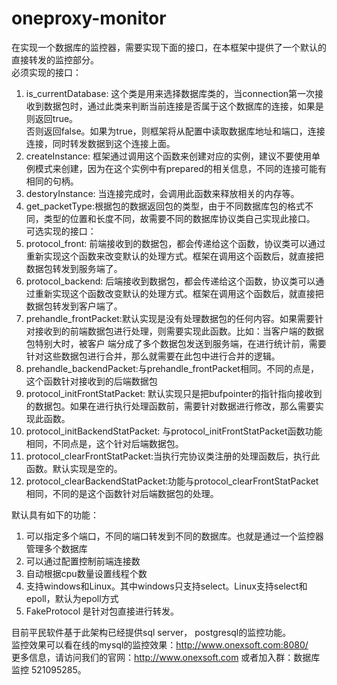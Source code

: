 # oneproxy-monitor
在实现一个数据库的监控器，需要实现下面的接口，在本框架中提供了一个默认的直接转发的监控部分。<br/>
必须实现的接口：<br/>
1. is_currentDatabase: 这个类是用来选择数据库类的，当connection第一次接收到数据包时，通过此类来判断当前连接是否属于这个数据库的连接，如果是则返回true。<br/>
否则返回false。如果为true，则框架将从配置中读取数据库地址和端口，连接连接，同时转发数据到这个连接上面。<br/>
2. createInstance: 框架通过调用这个函数来创建对应的实例，建议不要使用单例模式来创建，因为在这个实例中有prepared的相关信息，不同的连接可能有相同的句柄。<br/>
3. destoryInstance: 当连接完成时，会调用此函数来释放相关的内存等。<br/>
4. get_packetType:根据包的数据返回包的类型，由于不同数据库包的格式不同，类型的位置和长度不同，故需要不同的数据库协议类自己实现此接口。<br/>
可选实现的接口：<br/>
1. protocol_front: 前端接收到的数据包，都会传递给这个函数，协议类可以通过重新实现这个函数来改变默认的处理方式。框架在调用这个函数后，就直接把数据包转发到服务端了。<br/>
2. protocol_backend: 后端接收到数据包，都会传递给这个函数，协议类可以通过重新实现这个函数改变默认的处理方式。框架在调用这个函数后，就直接把数据包转发到客户端了。<br/>
3. prehandle_frontPacket:默认实现是没有处理数据包的任何内容。如果需要针对接收到的前端数据包进行处理，则需要实现此函数。比如：当客户端的数据包特别大时，被客户 端分成了多个数据包发送到服务端，在进行统计前，需要针对这些数据包进行合并，那么就需要在此包中进行合并的逻辑。<br/>
4. prehandle_backendPacket:与prehandle_frontPacket相同。不同的点是，这个函数针对接收到的后端数据包<br/>
5. protocol_initFrontStatPacket: 默认实现只是把bufpointer的指针指向接收到的数据包。如果在进行执行处理函数前，需要针对数据进行修改，那么需要实现此函数。<br/>
6. protocol_initBackendStatPacket: 与protocol_initFrontStatPacket函数功能相同，不同点是，这个针对后端数据包。<br/>
7. protocol_clearFrontStatPacket:当执行完协议类注册的处理函数后，执行此函数。默认实现是空的。<br/>
8. protocol_clearBackendStatPacket:功能与protocol_clearFrontStatPacket相同，不同的是这个函数针对后端数据包的处理。<br/>

默认具有如下的功能：<br/>
1. 可以指定多个端口，不同的端口转发到不同的数据库。也就是通过一个监控器管理多个数据库<br/>
2. 可以通过配置控制前端连接数<br/>
3. 自动根据cpu数量设置线程个数<br/>
4. 支持windows和Linux。其中windows只支持select。Linux支持select和epoll，默认为epoll方式<br/>
5. FakeProtocol 是针对包直接进行转发。<br/>

目前平民软件基于此架构已经提供sql server， postgresql的监控功能。<br/>
监控效果可以看在线的mysql的监控效果：http://www.onexsoft.com:8080/<br/>
更多信息，请访问我们的官网：http://www.onexsoft.com 或者加入群：数据库监控 521095285。<br/>
